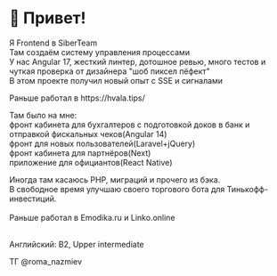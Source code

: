 # 👋 Привет!
Я Frontend в SiberTeam<br>
Там создаём систему управления процессами<br>
У нас Angular 17, жесткий линтер, дотошное ревью, много тестов и чуткая проверка от дизайнера "шоб пиксел пёфект"<br>
В этом проекте получил новый опыт с SSE и сигналами<br>
</p>

<p>Раньше работал в https://hvala.tips/</p>
<p>Там было на мне:<br>
фронт кабинета для бухгалтеров с подготовкой доков в банк и отправкой фискальных чеков(Angular 14)<br>
фронт для новых пользователей(Laravel+jQuery)<br>
фронт кабинета для партнёров(Next)<br>
приложение для официантов(React Native)<br>
  
Иногда там касаюсь PHP, миграций и прочего из бэка.<br>
В свободное время улучшаю своего торгового бота для Тинькофф-инвестиций.<br>
<br>
Раньше работал в Emodika.ru и Linko.online<br><br>

Английский: B2, Upper intermediate

ТГ @roma_nazmiev
